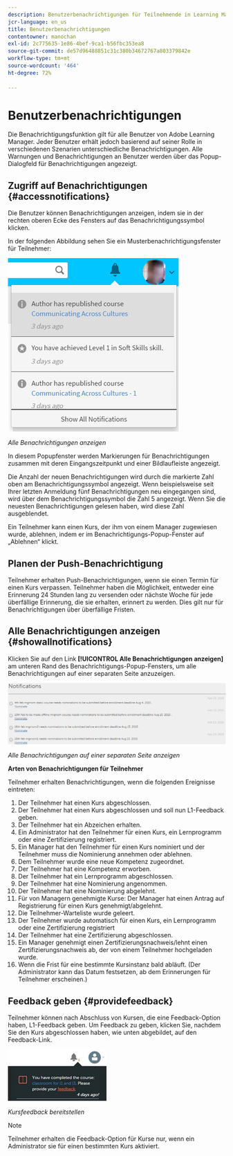 ```yaml
---
description: Benutzerbenachrichtigungen für Teilnehmende in Learning Manager.
jcr-language: en_us
title: Benutzerbenachrichtigungen
contentowner: manochan
exl-id: 2c775635-1e86-4bef-9ca1-b56fbc353ea8
source-git-commit: de57d96488851c31c380b34672767a803379842e
workflow-type: tm+mt
source-wordcount: '464'
ht-degree: 72%

---
```


# Benutzerbenachrichtigungen

<!--User notifications for Learners in Learning Manager.-->

Die Benachrichtigungsfunktion gilt für alle Benutzer von Adobe Learning Manager. Jeder Benutzer erhält jedoch basierend auf seiner Rolle in verschiedenen Szenarien unterschiedliche Benachrichtigungen. Alle Warnungen und Benachrichtigungen an Benutzer werden über das Popup-Dialogfeld für Benachrichtigungen angezeigt.

## Zugriff auf Benachrichtigungen {#accessnotifications}

Die Benutzer können Benachrichtigungen anzeigen, indem sie in der rechten oberen Ecke des Fensters auf das Benachrichtigungssymbol klicken.

In der folgenden Abbildung sehen Sie ein Musterbenachrichtigungsfenster für Teilnehmer:

![](assets/learner-notifications.png)

*Alle Benachrichtigungen anzeigen*

In diesem Popupfenster werden Markierungen für Benachrichtigungen zusammen mit deren Eingangszeitpunkt und einer Bildlaufleiste angezeigt.

Die Anzahl der neuen Benachrichtigungen wird durch die markierte Zahl oben am Benachrichtigungssymbol angezeigt. Wenn beispielsweise seit Ihrer letzten Anmeldung fünf Benachrichtigungen neu eingegangen sind, wird über dem Benachrichtigungssymbol die Zahl 5 angezeigt. Wenn Sie die neuesten Benachrichtigungen gelesen haben, wird diese Zahl ausgeblendet.

Ein Teilnehmer kann einen Kurs, der ihm von einem Manager zugewiesen wurde, ablehnen, indem er im Benachrichtigungs-Popup-Fenster auf „Ablehnen“ klickt.

## Planen der Push-Benachrichtigung

Teilnehmer erhalten Push-Benachrichtigungen, wenn sie einen Termin für einen Kurs verpassen. Teilnehmer haben die Möglichkeit, entweder eine Erinnerung 24 Stunden lang zu versenden oder nächste Woche für jede überfällige Erinnerung, die sie erhalten, erinnert zu werden. Dies gilt nur für Benachrichtigungen über überfällige Fristen.

## Alle Benachrichtigungen anzeigen {#showallnotifications}

Klicken Sie auf den Link **[!UICONTROL Alle Benachrichtigungen anzeigen]** am unteren Rand des Benachrichtigungs-Popup-Fensters, um alle Benachrichtigungen auf einer separaten Seite anzuzeigen.

![](assets/notifications-page.png)

*Alle Benachrichtigungen auf einer separaten Seite anzeigen*

**Arten von Benachrichtigungen für Teilnehmer**

Teilnehmer erhalten Benachrichtigungen, wenn die folgenden Ereignisse eintreten:

1. Der Teilnehmer hat einen Kurs abgeschlossen.
1. Der Teilnehmer hat einen Kurs abgeschlossen und soll nun L1-Feedback geben.
1. Der Teilnehmer hat ein Abzeichen erhalten.
1. Ein Administrator hat den Teilnehmer für einen Kurs, ein Lernprogramm oder eine Zertifizierung registriert.
1. Ein Manager hat den Teilnehmer für einen Kurs nominiert und der Teilnehmer muss die Nominierung annehmen oder ablehnen.
1. Dem Teilnehmer wurde eine neue Kompetenz zugeordnet.
1. Der Teilnehmer hat eine Kompetenz erworben.
1. Der Teilnehmer hat ein Lernprogramm abgeschlossen.
1. Der Teilnehmer hat eine Nominierung angenommen.
1. Der Teilnehmer hat eine Nominierung abgelehnt.
1. Für von Managern genehmigte Kurse: Der Manager hat einen Antrag auf Registrierung für einen Kurs genehmigt/abgelehnt.
1. Die Teilnehmer-Warteliste wurde geleert.
1. Der Teilnehmer wurde automatisch für einen Kurs, ein Lernprogramm oder eine Zertifizierung registriert
1. Der Teilnehmer hat eine Zertifizierung abgeschlossen.
1. Ein Manager genehmigt einen Zertifizierungsnachweis/lehnt einen Zertifizierungsnachweis ab, der von einem Teilnehmer hochgeladen wurde.
1. Wenn die Frist für eine bestimmte Kursinstanz bald abläuft. (Der Administrator kann das Datum festsetzen, ab dem Erinnerungen für Teilnehmer erscheinen.)

## Feedback geben {#providefeedback}

Teilnehmer können nach Abschluss von Kursen, die eine Feedback-Option haben, L1-Feedback geben. Um Feedback zu geben, klicken Sie, nachdem Sie den Kurs abgeschlossen haben, wie unten abgebildet, auf den Feedback-Link.

![](assets/feedback.png)

*Kursfeedback bereitstellen*

>[!NOTE]
>
>Teilnehmer erhalten die Feedback-Option für Kurse nur, wenn ein Administrator sie für einen bestimmten Kurs aktiviert.
